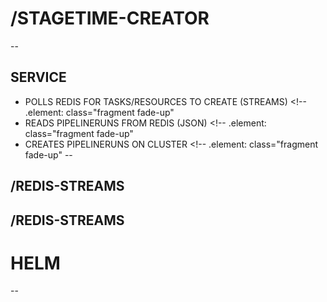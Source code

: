 # /STAGETIME-CREATOR
--
## SERVICE
* POLLS REDIS FOR TASKS/RESOURCES TO CREATE (STREAMS) <!-- .element: class="fragment fade-up"
* READS PIPELINERUNS FROM REDIS (JSON) <!-- .element: class="fragment fade-up"
* CREATES PIPELINERUNS ON CLUSTER <!-- .element: class="fragment fade-up"
--
## /REDIS-STREAMS



## /REDIS-STREAMS

# HELM


--